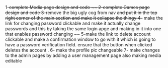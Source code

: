 1-~~complete Media page design and code ~~
2-complete Games page design and code 
3-~~remove the big ugly cog from nav ~~and put it in the top right corner of the main section and make it collapse the thingy
4-~~ make the link for changing password clickable and make it actually change passwords and this by taking the same login apge and making in it into one that enables password changing ~~
5-make the link to delete account clickable and make a confirmation window to go with it which is going to have a password verification field. ensure that the button when clicked deletes the account .
6- make the profile pic changeable
7- make changes to the admin pages by adding a user management page also making media editable 
